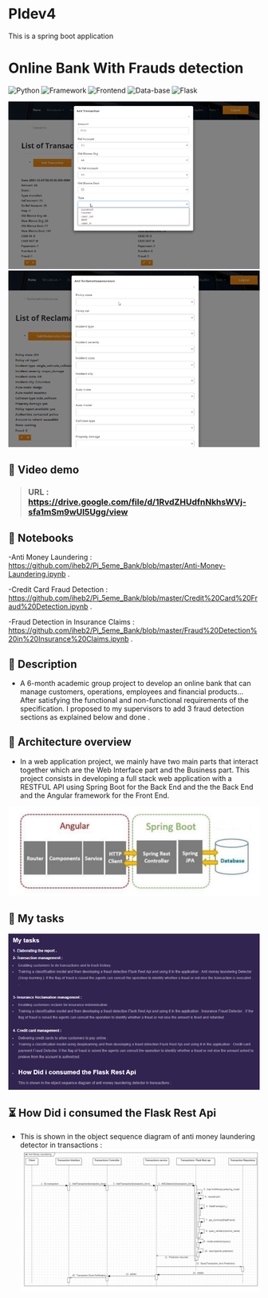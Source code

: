 # PIdev4

This is a spring boot application

# Online Bank With Frauds detection
![Python](https://img.shields.io/badge/Python-3.8-blueviolet)
![Framework](https://img.shields.io/badge/Spring-Boot-red)
![Frontend](https://img.shields.io/badge/Frontend-Angular/HTML/CSS/JS-green)
![Data-base](https://img.shields.io/badge/MySql-red)
![Flask](https://img.shields.io/badge/Flask/Rest-Api-blueviolet)



![alt text](https://raw.githubusercontent.com/iheb2/Pi_5eme_Bank/master/bn1.png)
![alt text](https://raw.githubusercontent.com/iheb2/Pi_5eme_Bank/master/bn2.png)

## 🎯 Video demo
> ###   URL   : https://drive.google.com/file/d/1RvdZHUdfnNkhsWVj-sfa1mSm9wUI5Ugg/view
## 📝 Notebooks
-Anti Money Laundering : https://github.com/iheb2/Pi_5eme_Bank/blob/master/Anti-Money-Laundering.ipynb .

-Credit Card Fraud Detection : https://github.com/iheb2/Pi_5eme_Bank/blob/master/Credit%20Card%20Fraud%20Detection.ipynb .

-Fraud Detection in Insurance Claims : https://github.com/iheb2/Pi_5eme_Bank/blob/master/Fraud%20Detection%20in%20Insurance%20Claims.ipynb .
## 📝 Description
- A 6-month academic group project to develop an online bank that can manage customers, operations, employees and financial products...
After satisfying the functional and non-functional requirements of the specification. I proposed to my supervisors to add 3 fraud detection sections as explained below and done .

## 📝 Architecture overview
- In a web application project, we mainly have two main parts that interact together which are the Web Interface part and the Business part. This project consists in developing a full stack web application with a RESTFUL API using Spring Boot for the Back End and the the Back End and the Angular framework for the Front End.

![alt text](https://raw.githubusercontent.com/iheb2/Pi_5eme_Bank/master/archi1.png)

## 📝 My tasks

![alt text](https://github.com/iheb2/Pi_5eme_Bank/blob/master/Screenshot%202022-03-10%20091917.png?raw=true)



## ⏳ How Did i consumed the Flask Rest Api
- This is shown in the object sequence diagram of anti money laundering detector in transactions :
![alt text](https://github.com/iheb2/Pi_5eme_Bank/blob/master/seq1.png?raw=true)






